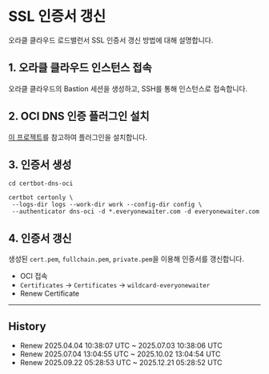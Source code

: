 # SSL 인증서 갱신

오라클 클라우드 로드밸런서 SSL 인증서 갱신 방법에 대해 설명합니다.

## 1. 오라클 클라우드 인스턴스 접속

오라클 클라우드의 Bastion 세션을 생성하고, SSH를 통해 인스턴스로 접속합니다.

## 2. OCI DNS 인증 플러그인 설치

[이 프로젝트](https://github.com/therealcmj/certbot-dns-oci)를 참고하여 플러그인을 설치합니다.

## 3. 인증서 생성

```
cd certbot-dns-oci

certbot certonly \
 --logs-dir logs --work-dir work --config-dir config \
 --authenticator dns-oci -d *.everyonewaiter.com -d everyonewaiter.com
```

## 4. 인증서 갱신

생성된 `cert.pem`, `fullchain.pem`, `private.pem`을 이용해 인증서를 갱신합니다.

- OCI 접속
- `Certificates` -> `Certificates` -> `wildcard-everyonewaiter`
- Renew Certificate

---

## History

- Renew 2025.04.04 10:38:07 UTC ~ 2025.07.03 10:38:06 UTC
- Renew 2025.07.04 13:04:55 UTC ~ 2025.10.02 13:04:54 UTC
- Renew 2025.09.22 05:28:53 UTC ~ 2025.12.21 05:28:52 UTC
